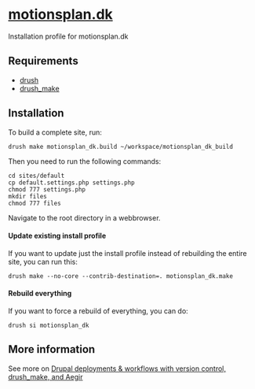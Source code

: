 [motionsplan.dk](http://motionsplan.dk)
==

Installation profile for motionsplan.dk

Requirements
------------

* [drush](http://drupal.org/project/drush) 
* [drush_make](http://drupal.org/project/drush_make)

Installation
------------

To build a complete site, run:

    drush make motionsplan_dk.build ~/workspace/motionsplan_dk_build

Then you need to run the following commands:

    cd sites/default
    cp default.settings.php settings.php
    chmod 777 settings.php
    mkdir files
    chmod 777 files

Navigate to the root directory in a webbrowser.

#### Update existing install profile ####

If you want to update just the install profile instead of rebuilding the
entire site, you can run this:

    drush make --no-core --contrib-destination=. motionsplan_dk.make

#### Rebuild everything ####

If you want to force a rebuild of everything, you can do:

    drush si motionsplan_dk

More information
----------------

See more on [Drupal deployments & workflows with version control, drush_make, and Aegir](http://www.migueljacq.com/content/drupal-deployments-workflows-version-control-drushmake-and-aegir)
